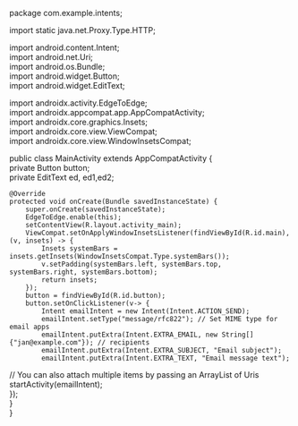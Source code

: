 
package com.example.intents;  
  
import static java.net.Proxy.Type.HTTP;  
  
import android.content.Intent;  
import android.net.Uri;  
import android.os.Bundle;  
import android.widget.Button;  
import android.widget.EditText;  
  
import androidx.activity.EdgeToEdge;  
import androidx.appcompat.app.AppCompatActivity;  
import androidx.core.graphics.Insets;  
import androidx.core.view.ViewCompat;  
import androidx.core.view.WindowInsetsCompat;  
  
public class MainActivity extends AppCompatActivity {  
    private Button button;  
    private EditText ed, ed1,ed2;  
  
    @Override  
    protected void onCreate(Bundle savedInstanceState) {  
        super.onCreate(savedInstanceState);  
        EdgeToEdge.enable(this);  
        setContentView(R.layout.activity_main);  
        ViewCompat.setOnApplyWindowInsetsListener(findViewById(R.id.main), (v, insets) -> {  
            Insets systemBars = insets.getInsets(WindowInsetsCompat.Type.systemBars());  
            v.setPadding(systemBars.left, systemBars.top, systemBars.right, systemBars.bottom);  
            return insets;  
        });  
        button = findViewById(R.id.button);  
        button.setOnClickListener(v-> {  
            Intent emailIntent = new Intent(Intent.ACTION_SEND);  
            emailIntent.setType("message/rfc822"); // Set MIME type for email apps  
            emailIntent.putExtra(Intent.EXTRA_EMAIL, new String[] {"jan@example.com"}); // recipients  
            emailIntent.putExtra(Intent.EXTRA_SUBJECT, "Email subject");  
            emailIntent.putExtra(Intent.EXTRA_TEXT, "Email message text");  
// You can also attach multiple items by passing an ArrayList of Uris  
                startActivity(emailIntent);  
        });  
    }  
}